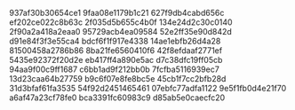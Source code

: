 937af30b30654ce1
9faa08e1179b1c21
627f9db4cabd656c
ef202ce022c8b63c
2f035d5b655c4b0f
134e24d2c30c0140
2f90a2a418a2eaa0
95729acb4ea09584
52e2ff35e90d842d
d91e84f3f3e55ca4
bdcf6f1f917e4338
14ae1ebfb26d4a28
81500458a2786b86
8ba21fe6560410f6
42f8efdaaf2771ef
5435e92372f20d2e
eb417ff4a890e5ac
d7c38dfc19ff05cb
94aa9f00c9ff1687
c6bb1ad9f212bb0b
7fcfba5116939ec7
13d23caa64b27759
b9c6f07e8fe8bc5e
45cb1f7cc2bfb28d
31d3bfaf61fa3535
54f92d2451465461
07ebfc77adfa1122
9e5f1fb0d4e21f70
a6af47a23cf78fe0
bca3391fc60983c9
d85ab5e0caecfc20
